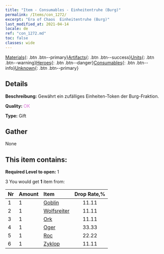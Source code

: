 ```yaml
---
title: "Item - Consumables - Einheitentruhe (Burg)"
permalink: /Items/con_1272/
excerpt: "Era of Chaos  Einheitentruhe (Burg)"
last_modified_at: 2021-04-14
locale: de
ref: "con_1272.md"
toc: false
classes: wide
---
```

 [Materials](/de/Items/){: .btn .btn--primary}[Artifacts](/de/Items/Artifacts/){: .btn .btn--success}[Units](/de/Items/Units/){: .btn .btn--warning}[Heroes](/de/Items/Heroes/){: .btn .btn--danger}[Consumables](/de/Items/Consumables/){: .btn .btn--info}[Unknown](/de/Items/Unknown/){: .btn .btn--primary}

## Details
 **Beschreibung:** Gewährt ein zufälliges Einheiten-Token der Burg-Fraktion.

 **Quality:** <span style="color: #DA70D6">OK</span>

 **Type:** Gift

## Gather

  None

## This item contains:

 **Required Level to open:** 1

 3 You would get **1** item  from:

  | Nr | Amount |     Item    | Drop Rate,% |
  |:---|:-------|:------------|:---------:|
  | 1 | 1 | [Goblin](/de/Items/unt_217/) | 11.11 | 
  | 2 | 1 | [Wolfsreiter](/de/Items/unt_218/) | 11.11 | 
  | 3 | 1 | [Ork](/de/Items/unt_219/) | 11.11 | 
  | 4 | 1 | [Oger](/de/Items/unt_220/) | 33.33 | 
  | 5 | 1 | [Roc](/de/Items/unt_221/) | 22.22 | 
  | 6 | 1 | [Zyklop](/de/Items/unt_222/) | 11.11 | 
